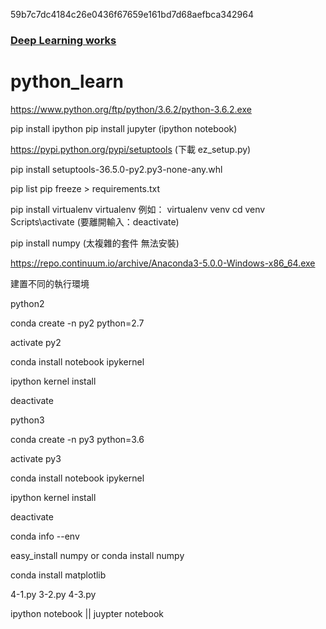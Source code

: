 59b7c7dc4184c26e0436f67659e161bd7d68aefbca342964
### [Deep Learning works](https://github.com/jumbokh/DeepWorks)
# python_learn
https://www.python.org/ftp/python/3.6.2/python-3.6.2.exe

pip install ipython
pip install jupyter   (ipython notebook)

https://pypi.python.org/pypi/setuptools  (下載 ez_setup.py)

 pip install setuptools-36.5.0-py2.py3-none-any.whl

 pip list
 pip freeze > requirements.txt

 pip install virtualenv
 virtualenv <diretory-name> 例如： virtualenv venv
 cd venv
 Scripts\activate  (要離開輸入：deactivate)

pip install numpy  (太複雜的套件 無法安裝)


 https://repo.continuum.io/archive/Anaconda3-5.0.0-Windows-x86_64.exe

 建置不同的執行環境

 python2

 conda create -n py2 python=2.7

 activate py2

 conda install notebook ipykernel

 ipython kernel install

 deactivate

 python3

 conda create -n py3 python=3.6

 activate py3

 conda install notebook ipykernel

 ipython kernel install

 deactivate

 conda info --env

 easy_install numpy  or conda install numpy

 conda install matplotlib

 4-1.py 3-2.py 4-3.py

 ipython notebook   || juypter notebook
